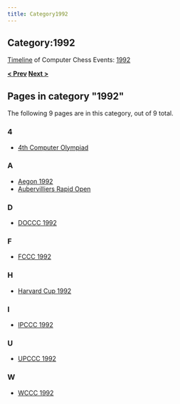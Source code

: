 ```yaml
---
title: Category1992
---
```

## Category:1992



[Timeline](Timeline "Timeline") of Computer Chess Events: [1992](https://en.wikipedia.org/wiki/1992)

**[\< Prev](Category:1991 "Category:1991") [Next >](Category:1993 "Category:1993")**

## Pages in category "1992"

The following 9 pages are in this category, out of 9 total.

### 4

- [4th Computer Olympiad](4th_Computer_Olympiad "4th Computer Olympiad")

### A

- [Aegon 1992](Aegon_1992 "Aegon 1992")
- [Aubervilliers Rapid Open](Aubervilliers_Rapid_Open "Aubervilliers Rapid Open")

### D

- [DOCCC 1992](DOCCC_1992 "DOCCC 1992")

### F

- [FCCC 1992](FCCC_1992 "FCCC 1992")

### H

- [Harvard Cup 1992](Harvard_Cup_1992 "Harvard Cup 1992")

### I

- [IPCCC 1992](IPCCC_1992 "IPCCC 1992")

### U

- [UPCCC 1992](UPCCC_1992 "UPCCC 1992")

### W

- [WCCC 1992](WCCC_1992 "WCCC 1992")

